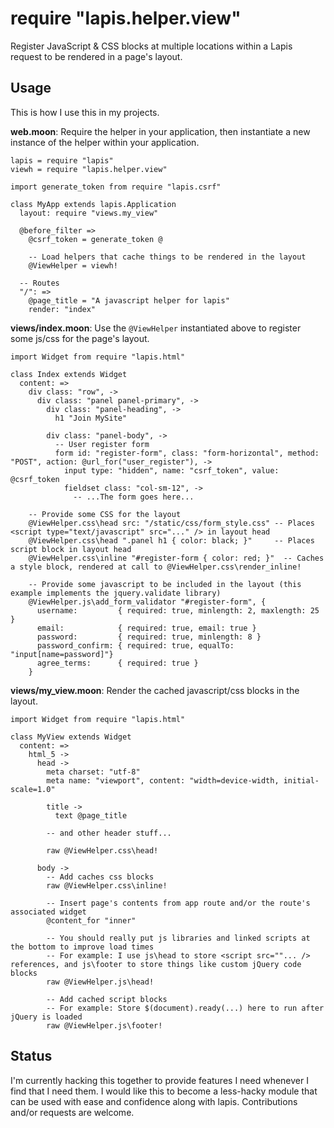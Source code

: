 
require "lapis.helper.view"
=================================

Register JavaScript & CSS blocks at multiple locations within a Lapis request to be rendered in a page's layout.

## Usage ##

This is how I use this in my projects.

__web.moon__: Require the helper in your application, then instantiate a new instance of the helper
within your application.

```moonscript
lapis = require "lapis"
viewh = require "lapis.helper.view"

import generate_token from require "lapis.csrf"

class MyApp extends lapis.Application
  layout: require "views.my_view"

  @before_filter =>
    @csrf_token = generate_token @

    -- Load helpers that cache things to be rendered in the layout
    @ViewHelper = viewh!

  -- Routes
  "/": =>
    @page_title = "A javascript helper for lapis"
    render: "index"

```

__views/index.moon__: Use the `@ViewHelper` instantiated above to register some js/css for the page's layout.

```moonscript
import Widget from require "lapis.html"

class Index extends Widget
  content: =>
    div class: "row", ->
      div class: "panel panel-primary", ->
        div class: "panel-heading", ->
          h1 "Join MySite"
        
        div class: "panel-body", ->
          -- User register form
          form id: "register-form", class: "form-horizontal", method: "POST", action: @url_for("user_register"), ->
            input type: "hidden", name: "csrf_token", value: @csrf_token
            fieldset class: "col-sm-12", ->
              -- ...The form goes here...

    -- Provide some CSS for the layout
    @ViewHelper.css\head src: "/static/css/form_style.css" -- Places <script type="text/javascript" src="..." /> in layout head
    @ViewHelper.css\head ".panel h1 { color: black; }"     -- Places script block in layout head
    @ViewHelper.css\inline "#register-form { color: red; }"  -- Caches a style block, rendered at call to @ViewHelper.css\render_inline!

    -- Provide some javascript to be included in the layout (this example implements the jquery.validate library)
    @ViewHelper.js\add_form_validator "#register-form", {
      username:         { required: true, minlength: 2, maxlength: 25 }
      email:            { required: true, email: true }
      password:         { required: true, minlength: 8 }
      password_confirm: { required: true, equalTo: "input[name=password]"}
      agree_terms:      { required: true }
    }
```

__views/my_view.moon__: Render the cached javascript/css blocks in the layout.

```moonscript
import Widget from require "lapis.html"

class MyView extends Widget
  content: =>
    html_5 ->
      head ->
        meta charset: "utf-8"
        meta name: "viewport", content: "width=device-width, initial-scale=1.0"
        
        title ->
          text @page_title
        
        -- and other header stuff...

        raw @ViewHelper.css\head!
  
      body ->
        -- Add caches css blocks
        raw @ViewHelper.css\inline!

        -- Insert page's contents from app route and/or the route's associated widget
        @content_for "inner"

        -- You should really put js libraries and linked scripts at the bottom to improve load times
        -- For example: I use js\head to store <script src=""... /> references, and js\footer to store things like custom jQuery code blocks
        raw @ViewHelper.js\head!

        -- Add cached script blocks
        -- For example: Store $(document).ready(...) here to run after jQuery is loaded
        raw @ViewHelper.js\footer!

```

## Status ##

I'm currently hacking this together to provide features I need whenever
I find that I need them. I would like this to become a less-hacky module
that can be used with ease and confidence along with lapis. Contributions
and/or requests are welcome.

